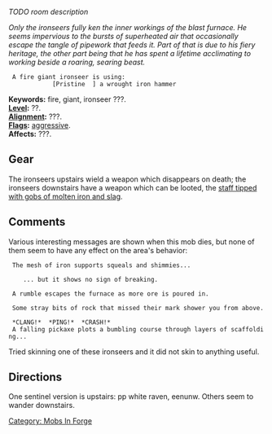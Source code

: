 *TODO room description*

*Only the ironseers fully ken the inner workings of the blast furnace.
He seems impervious to the bursts of superheated air that occasionally
escape the tangle of pipework that feeds it. Part of that is due to his
fiery heritage, the other part being that he has spent a lifetime
acclimating to working beside a roaring, searing beast.*

` A fire giant ironseer is using:`  
` `<wielded>`           [Pristine  ] a wrought iron hammer`

**Keywords:** fire, giant, ironseer ???.  
**[Level](Level "wikilink"):** ??.  
**[Alignment](Alignment "wikilink"):** ???.  
**[Flags](:Category:_Mob_Types "wikilink"):**
[aggressive](Aggressive_Mobs "wikilink").  
**Affects:** ???.  

## Gear

The ironseers upstairs wield a weapon which disappears on death; the
ironseers downstairs have a weapon which can be looted, the [staff
tipped with gobs of molten iron and
slag](staff_tipped_with_gobs_of_molten_iron_and_slag "wikilink").

## Comments

Various interesting messages are shown when this mob dies, but none of
them seem to have any effect on the area's behavior:

` The mesh of iron supports squeals and shimmies...`  
` `  
`    ... but it shows no sign of breaking.`

` A rumble escapes the furnace as more ore is poured in.`

` Some stray bits of rock that missed their mark shower you from above.`

` *CLANG!*  *PING!*  *CRASH!*`  
` A falling pickaxe plots a bumbling course through layers of scaffolding...`

Tried skinning one of these ironseers and it did not skin to anything
useful.

## Directions

One sentinel version is upstairs: pp white raven, eenunw. Others seem to
wander downstairs.

[Category: Mobs In Forge](Category:_Mobs_In_Forge "wikilink")
